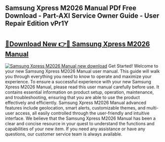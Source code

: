## Samsung Xpress M2026 Manual PDf Free Download - Part-AXI Service Owner Guide - User Repair Edition vPr1Y

# <h2><a href="http://cf16588.oget.top/?id=Samsung+Xpress+M2026+Manual">🔗Download New 👉🔴 Samsung Xpress M2026 Manual</a></h2>

[![Samsung Xpress M2026 Manual new download](https://i.imgur.com/5g1atiW.png)](http://cf16588.oget.top/?id=Samsung+Xpress+M2026+Manual)
Get Started! Welcome to your new Samsung Xpress M2026 Manual user manual. This guide will walk you through everything you need to know to operate and maximize your experience. To ensure a successful experience with your new Samsung Xpress M2026 Manual, please read this user manual carefully before use. It contains essential information on product setup, operation, maintenance, and troubleshooting, ensuring that you are able to use the product effectively and efficiently. Samsung Xpress M2026 Manual advanced features include geolocation, smart alerts, customizable themes, and multi-user access, all easily controlled through the user-friendly and intuitive interface. We believe that the Samsung Xpress M2026 Manual has been a clear and concise resource in your quest to understand the functions and capabilities of your new item. If you need any assistance or have any questions, our customer service team is always available.

